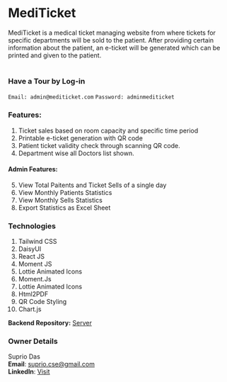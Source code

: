 # MediTicket
MediTicket is a medical ticket managing website from where tickets for specific departments will be sold to the patient. After providing certain information about the patient, an e-ticket will be generated which can be printed and given to the patient.
<br><br>

### Have a Tour by Log-in
`Email: admin@mediticket.com`
`Password: adminmediticket`

### Features:
1. Ticket sales based on room capacity and specific time period
2. Printable e-ticket generation with QR code
3. Patient ticket validity check through scanning QR code.
4. Department wise all Doctors list shown.
#### Admin Features:
5. View Total Paitents and Ticket Sells of a single day
6. View Monthly Patients Statistics
7. View Monthly Sells Statistics
8. Export Statistics as Excel Sheet

### Technologies
1. Tailwind CSS
2. DaisyUI
3. React JS
4. Moment JS
5. Lottie Animated Icons
6. Moment.Js
7. Lottie Animated Icons
8. Html2PDF
9. QR Code Styling
10. Chart.js

**Backend Repository:** <a href="https://github.com/Suprio-Das/MediTicket-Server">Server</a>

### Owner Details
Suprio Das
<br>
**Email**: suprio.cse@gmail.com
<br>
**LinkedIn**: <a href="https://www.linkedin.com/in/supriodas03/">Visit</a>
